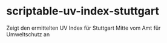 # scriptable-uv-index-stuttgart
Zeigt den ermittelten UV Index für Stuttgart Mitte vom Amt für Umweltschutz an

